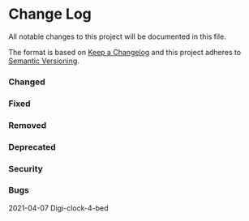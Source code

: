 # Change Log


All notable changes to this project will be documented in this file.

The format is based on [Keep a Changelog](http://keepachangelog.com/) 
and this project adheres to [Semantic Versioning](http://semver.org/).

### Changed
### Fixed
### Removed
### Deprecated
### Security
### Bugs

2021-04-07 Digi-clock-4-bed

